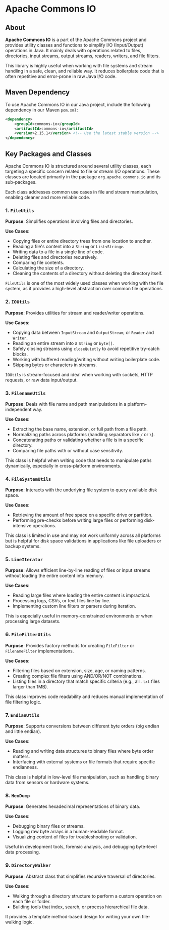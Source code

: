 # Apache Commons IO

## About

**Apache Commons IO** is a part of the Apache Commons project and provides utility classes and functions to simplify I/O (Input/Output) operations in Java. It mainly deals with operations related to files, directories, input streams, output streams, readers, writers, and file filters.

This library is highly useful when working with file systems and stream handling in a safe, clean, and reliable way. It reduces boilerplate code that is often repetitive and error-prone in raw Java I/O code.

## Maven Dependency

To use Apache Commons IO in our Java project, include the following dependency in our Maven `pom.xml`:

```xml
<dependency>
    <groupId>commons-io</groupId>
    <artifactId>commons-io</artifactId>
    <version>2.15.1</version> <!-- Use the latest stable version -->
</dependency>
```

## Key Packages and Classes

Apache Commons IO is structured around several utility classes, each targeting a specific concern related to file or stream I/O operations. These classes are located primarily in the package `org.apache.commons.io` and its sub-packages.

Each class addresses common use cases in file and stream manipulation, enabling cleaner and more reliable code.

### 1. `FileUtils`

**Purpose**: Simplifies operations involving files and directories.

**Use Cases**:

* Copying files or entire directory trees from one location to another.
* Reading a file's content into a `String` or `List<String>`.
* Writing data to a file in a single line of code.
* Deleting files and directories recursively.
* Comparing file contents.
* Calculating the size of a directory.
* Cleaning the contents of a directory without deleting the directory itself.

`FileUtils` is one of the most widely used classes when working with the file system, as it provides a high-level abstraction over common file operations.

### 2. `IOUtils`

**Purpose**: Provides utilities for stream and reader/writer operations.

**Use Cases**:

* Copying data between `InputStream` and `OutputStream`, or `Reader` and `Writer`.
* Reading an entire stream into a `String` or `byte[]`.
* Safely closing streams using `closeQuietly` to avoid repetitive try-catch blocks.
* Working with buffered reading/writing without writing boilerplate code.
* Skipping bytes or characters in streams.

`IOUtils` is stream-focused and ideal when working with sockets, HTTP requests, or raw data input/output.

### 3. `FilenameUtils`

**Purpose**: Deals with file name and path manipulations in a platform-independent way.

**Use Cases**:

* Extracting the base name, extension, or full path from a file path.
* Normalizing paths across platforms (handling separators like `/` or `\`).
* Concatenating paths or validating whether a file is in a specific directory.
* Comparing file paths with or without case sensitivity.

This class is helpful when writing code that needs to manipulate paths dynamically, especially in cross-platform environments.

### 4. `FileSystemUtils`

**Purpose**: Interacts with the underlying file system to query available disk space.

**Use Cases**:

* Retrieving the amount of free space on a specific drive or partition.
* Performing pre-checks before writing large files or performing disk-intensive operations.

This class is limited in use and may not work uniformly across all platforms but is helpful for disk space validations in applications like file uploaders or backup systems.

### 5. `LineIterator`

**Purpose**: Allows efficient line-by-line reading of files or input streams without loading the entire content into memory.

**Use Cases**:

* Reading large files where loading the entire content is impractical.
* Processing logs, CSVs, or text files line by line.
* Implementing custom line filters or parsers during iteration.

This is especially useful in memory-constrained environments or when processing large datasets.

### 6. `FileFilterUtils`

**Purpose**: Provides factory methods for creating `FileFilter` or `FilenameFilter` implementations.

**Use Cases**:

* Filtering files based on extension, size, age, or naming patterns.
* Creating complex file filters using AND/OR/NOT combinations.
* Listing files in a directory that match specific criteria (e.g., all `.txt` files larger than 1MB).

This class improves code readability and reduces manual implementation of file filtering logic.

### 7. `EndianUtils`

**Purpose**: Supports conversions between different byte orders (big endian and little endian).

**Use Cases**:

* Reading and writing data structures to binary files where byte order matters.
* Interfacing with external systems or file formats that require specific endianness.

This class is helpful in low-level file manipulation, such as handling binary data from sensors or hardware systems.

### 8. `HexDump`

**Purpose**: Generates hexadecimal representations of binary data.

**Use Cases**:

* Debugging binary files or streams.
* Logging raw byte arrays in a human-readable format.
* Visualizing content of files for troubleshooting or validation.

Useful in development tools, forensic analysis, and debugging byte-level data processing.

### 9. `DirectoryWalker`

**Purpose**: Abstract class that simplifies recursive traversal of directories.

**Use Cases**:

* Walking through a directory structure to perform a custom operation on each file or folder.
* Building tools that index, search, or process hierarchical file data.

It provides a template method-based design for writing your own file-walking logic.

